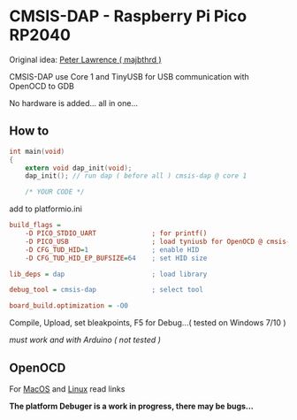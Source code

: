 # CMSIS-DAP - Raspberry Pi Pico RP2040 

Original idea: [Peter Lawrence ( majbthrd )](https://github.com/majbthrd/pico-debug)

CMSIS-DAP use Core 1 and TinyUSB for USB communication with OpenOCD to GDB

No hardware is added... all in one...

## How to

```c
int main(void)
{
    extern void dap_init(void);
    dap_init(); // run dap ( before all ) cmsis-dap @ core 1

    /* YOUR CODE */
```

add to platformio.ini

```ini
build_flags = 
    -D PICO_STDIO_UART              ; for printf()
    -D PICO_USB                     ; load tyniusb for OpenOCD @ cmsis-dap
    -D CFG_TUD_HID=1                ; enable HID
    -D CFG_TUD_HID_EP_BUFSIZE=64    ; set HID size

lib_deps = dap                      ; load library

debug_tool = cmsis-dap              ; select tool

board_build.optimization = -O0
```

Compile, Upload, set bleakpoints, F5 for Debug...( tested on Windows 7/10 )

_must work and with Arduino ( not tested )_


## OpenOCD
For [MacOS](https://github.com/Wiz-IO/tool-pico-openocd/tree/main/darwin_x86_64) and [Linux](https://github.com/Wiz-IO/tool-pico-openocd/tree/main/linux_x86_64) read links

**The platform Debuger is a work in progress, there may be bugs...**

